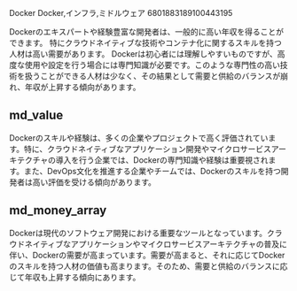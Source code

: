 Docker
Docker,インフラ,ミドルウェア
6801883189100443195


Dockerのエキスパートや経験豊富な開発者は、一般的に高い年収を得ることができます。
特にクラウドネイティブな技術やコンテナ化に関するスキルを持つ人材は高い需要があります。
Dockerは初心者には理解しやすいものですが、高度な使用や設定を行う場合には専門知識が必要です。このような専門性の高い技術を扱うことができる人材は少なく、その結果として需要と供給のバランスが崩れ、年収が上昇する傾向があります。




## md_value

Dockerのスキルや経験は、多くの企業やプロジェクトで高く評価されています。特に、クラウドネイティブなアプリケーション開発やマイクロサービスアーキテクチャの導入を行う企業では、Dockerの専門知識や経験は重要視されます。また、DevOps文化を推進する企業やチームでは、Dockerのスキルを持つ開発者は高い評価を受ける傾向があります。



## md_money_array

Dockerは現代のソフトウェア開発における重要なツールとなっています。クラウドネイティブなアプリケーションやマイクロサービスアーキテクチャの普及に伴い、Dockerの需要が高まっています。需要が高まると、それに応じてDockerのスキルを持つ人材の価値も高まります。そのため、需要と供給のバランスに応じて年収も上昇する傾向にあります。




